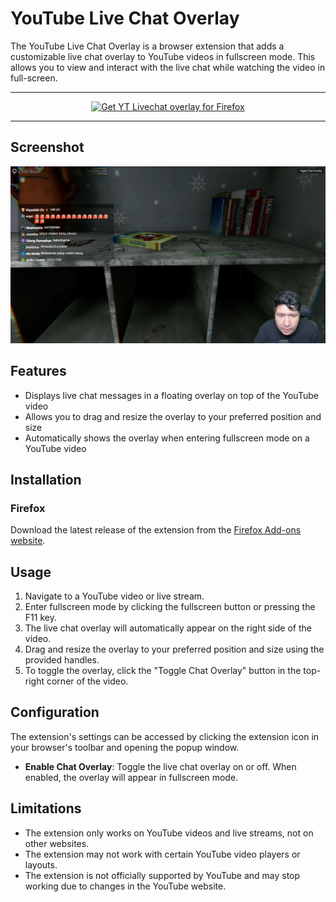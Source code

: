 # YouTube Live Chat Overlay

The YouTube Live Chat Overlay is a browser extension that adds a customizable live chat overlay to YouTube videos in fullscreen mode. This allows you to view and interact with the live chat while watching the video in full-screen.



***

<p align="center">
<a href="https://addons.mozilla.org/id/firefox/addon/youtube-live-chat-overlay/"><img src="https://user-images.githubusercontent.com/585534/107280546-7b9b2a00-6a26-11eb-8f9f-f95932f4bfec.png" alt="Get YT Livechat overlay for Firefox"></a>
</p>

***

## Screenshot

![YouTube Live Chat Overlay Screenshot](img/Screenshot.png)



## Features

- Displays live chat messages in a floating overlay on top of the YouTube video
- Allows you to drag and resize the overlay to your preferred position and size
- Automatically shows the overlay when entering fullscreen mode on a YouTube video

## Installation

### Firefox

Download the latest release of the extension from the [Firefox Add-ons website](https://addons.mozilla.org/en-US/firefox/addon/youtube-live-chat-overlay/).


## Usage

1. Navigate to a YouTube video or live stream.
2. Enter fullscreen mode by clicking the fullscreen button or pressing the F11 key.
3. The live chat overlay will automatically appear on the right side of the video.
4. Drag and resize the overlay to your preferred position and size using the provided handles.
5. To toggle the overlay, click the "Toggle Chat Overlay" button in the top-right corner of the video.

## Configuration

The extension's settings can be accessed by clicking the extension icon in your browser's toolbar and opening the popup window.

- **Enable Chat Overlay**: Toggle the live chat overlay on or off. When enabled, the overlay will appear in fullscreen mode.

## Limitations

- The extension only works on YouTube videos and live streams, not on other websites.
- The extension may not work with certain YouTube video players or layouts.
- The extension is not officially supported by YouTube and may stop working due to changes in the YouTube website.
